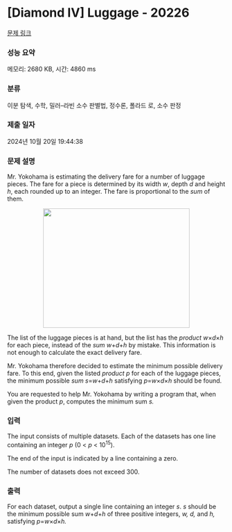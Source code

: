 # [Diamond IV] Luggage - 20226 

[문제 링크](https://www.acmicpc.net/problem/20226) 

### 성능 요약

메모리: 2680 KB, 시간: 4860 ms

### 분류

이분 탐색, 수학, 밀러–라빈 소수 판별법, 정수론, 폴라드 로, 소수 판정

### 제출 일자

2024년 10월 20일 19:44:38

### 문제 설명

<p>Mr. Yokohama is estimating the delivery fare for a number of luggage pieces. The fare for a piece is determined by its width <i>w</i>, depth <i>d</i> and height <i>h</i>, each rounded up to an integer. The fare is proportional to the <em>sum</em> of them.</p>

<p style="text-align: center;"><img alt="" src="" style="width: 338px; height: 275px;"></p>

<p>The list of the luggage pieces is at hand, but the list has the <em>product</em> <i>w</i>×<i>d</i>×<i>h</i> for each piece, instead of the <em>sum</em> <i>w</i>+<i>d</i>+<i>h</i> by mistake. This information is not enough to calculate the exact delivery fare.</p>

<p>Mr. Yokohama therefore decided to estimate the minimum possible delivery fare. To this end, given the listed <em>product</em> <i>p</i> for each of the luggage pieces, the minimum possible <em>sum</em> <i>s</i>=<i>w</i>+<i>d</i>+<i>h</i> satisfying <i>p</i>=<i>w</i>×<i>d</i>×<i>h</i> should be found.</p>

<p>You are requested to help Mr. Yokohama by writing a program that, when given the product <i>p</i>, computes the minimum sum <i>s.</i></p>

### 입력 

 <p>The input consists of multiple datasets. Each of the datasets has one line containing an integer <i>p</i> (0 < <i>p</i> < 10<sup>15</sup>).</p>

<p>The end of the input is indicated by a line containing a zero.</p>

<p>The number of datasets does not exceed 300.</p>

### 출력 

 <p>For each dataset, output a single line containing an integer <i>s</i>. <i>s</i> should be the minimum possible sum <i>w</i>+<i>d</i>+<i>h</i> of three positive integers, <i>w,</i> <i>d,</i> and <i>h,</i> satisfying <i>p</i>=<i>w</i>×<i>d</i>×<i>h.</i></p>


